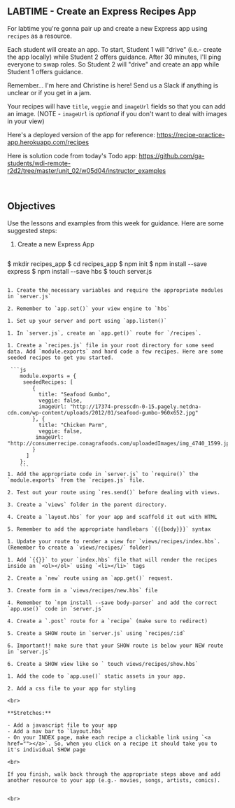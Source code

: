 ## LABTIME - Create an Express Recipes App

For labtime you're gonna pair up and create a new Express app using `recipes` as a resource. 

Each student will create an app. To start, Student 1 will "drive" (i.e.- create the app locally) while Student 2 offers guidance. After 30 minutes, I'll ping everyone to swap roles. So Student 2 will "drive" and create an app while Student 1 offers guidance.

Remember... I'm here and Christine is here! Send us a Slack if anything is unclear or if you get in a jam.

Your recipes will have `title`, `veggie` and `imageUrl` fields so that you can add an image. (NOTE - `imageUrl` is _optional_ if you don't want to deal with images in your view) 

Here's a deployed version of the app for reference: https://recipe-practice-app.herokuapp.com/recipes

Here is solution code from today's Todo app: https://github.com/ga-students/wdi-remote-r2d2/tree/master/unit_02/w05d04/instructor_examples

<br>

## Objectives


Use the lessons and examples from this week for guidance. Here are some suggested steps:

1. Create a new Express App
    
    ```bash
$ mkdir recipes_app
$ cd recipes_app
$ npm init
$ npm install --save express
$ npm install --save hbs
$ touch server.js
```

1. Create the necessary variables and require the appropriate modules in `server.js`

2. Remember to `app.set()` your view engine to `hbs`

1. Set up your server and port using `app.listen()`

1. In `server.js`, create an `app.get()` route for `/recipes`.  

1. Create a `recipes.js` file in your root directory for some seed data. Add `module.exports` and hard code a few recipes. Here are some seeded recipes to get you started.

 ```js
    module.exports = {
     seededRecipes: [
        {
          title: "Seafood Gumbo",
          veggie: false,
          imageUrl: "http://17374-presscdn-0-15.pagely.netdna-cdn.com/wp-content/uploads/2012/01/seafood-gumbo-960x652.jpg"
        }, {
          title: "Chicken Parm",
          veggie: false,
         imageUrl: "http://consumerrecipe.conagrafoods.com/uploadedImages/img_4740_1599.jpg"
        }
      ]
    };    
    ```
1. Add the appropriate code in `server.js` to `require()` the `module.exports` from the `recipes.js` file.

2. Test out your route using `res.send()` before dealing with views.

3. Create a `views` folder in the parent directory.

4. Create a `layout.hbs` for your app and scaffold it out with HTML

5. Remember to add the appropriate handlebars `{{{body}}}` syntax

1. Update your route to render a view for `views/recipes/index.hbs`. (Remember to create a `views/recipes/` folder)

1. Add `{{}}` to your `index.hbs` file that will render the recipes inside an `<ol></ol>` using `<li></li>` tags

2. Create a `new` route using an `app.get()` request. 

3. Create form in a `views/recipes/new.hbs` file

4. Remember to `npm install --save body-parser` and add the correct `app.use()` code in `server.js`

4. Create a `.post` route for a `recipe` (make sure to redirect)

5. Create a SHOW route in `server.js` using `recipes/:id`

6. Important!! make sure that your SHOW route is below your NEW route in `server.js`

6. Create a SHOW view like so ` touch views/recipes/show.hbs`

1. Add the code to `app.use()` static assets in your app.

2. Add a css file to your app for styling

<br>

**Stretches:** 

- Add a javascript file to your app
- Add a nav bar to `layout.hbs`
- On your INDEX page, make each recipe a clickable link using `<a href=""></a>`. So, when you click on a recipe it should take you to it's individual SHOW page

<br>

If you finish, walk back through the appropriate steps above and add another resource to your app (e.g.- movies, songs, artists, comics).
    

<br>
